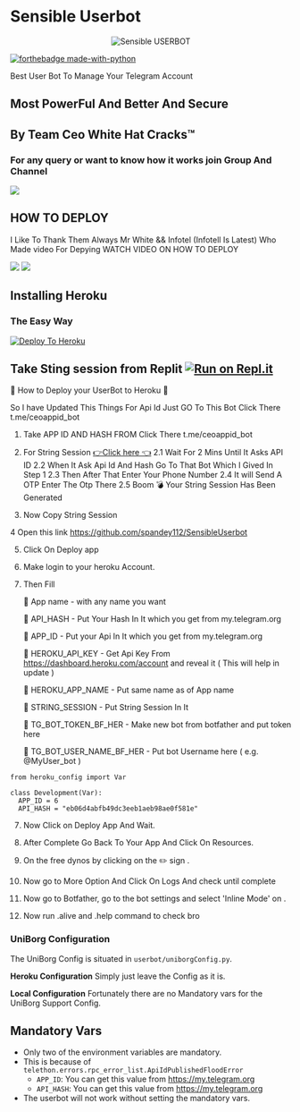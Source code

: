 # Sensible Userbot

<p align="center">
<img src="SENSIBLE.jpg" alt="Sensible USERBOT">


[![forthebadge made-with-python](http://ForTheBadge.com/images/badges/made-with-python.svg)](https://www.python.org/)



Best User Bot To Manage Your Telegram Account 
## Most PowerFul And Better And Secure

## By Team Ceo White Hat Cracks™

### For any query or want to know how it works join Group And Channel 

<a href="https://t.me/sensible_userbot"><img src="https://img.shields.io/badge/Join-Telegram%20Channel-red.svg?logo=Telegram"></a>

## HOW TO DEPLOY 

I Like To Thank Them Always Mr White && Infotel (Infotell Is Latest) Who Made video For Depying WATCH VIDEO ON HOW TO DEPLOY 

<a href="https://www.youtube.com/playlist?list=PLX1HgLA9qoirRYh8jrggvFfHbZVvF5W8B"><img src="https://img.shields.io/badge/How%20To-Deploy-red.svg?logo=Youtube"></a>
<a href="https://youtu.be/woeU5l76kHY"><img src="https://img.shields.io/badge/How%20To-Deploy-red.svg?logo=Youtube"></a>
## Installing Heroku 

### The Easy Way
[![Deploy To Heroku](https://www.herokucdn.com/deploy/button.svg)](https://heroku.com/deploy?template=https://github.com/sevadigital/SensibleUserbot/)

Take Sting session from Replit
[![Run on Repl.it](https://repl.it/badge/github/spandey112/SensibleUserbot)](https://stringsession.sensibleuserbot.repl.run/)
-------------------------------------------------

🔺 How to Deploy your UserBot to Heroku 🔺

So I have Updated This Things For Api Id Just GO To This Bot Click There t.me/ceoappid_bot
1. Take APP ID AND HASH FROM Click There t.me/ceoappid_bot

2. For String Session [👉Click here 👈](https://sensibleuserbotstringsession.spandey112.repl.run/)
2.1 Wait For 2 Mins Until It Asks API ID 
2.2 When It Ask Api Id And Hash Go To That Bot Which I Gived In Step 1 
2.3 Then After That Enter Your Phone Number 
2.4 It will Send A OTP Enter The Otp There
2.5 Boom 💣 Your String Session Has Been Generated 

3. Now Copy String Session

4 Open this link https://github.com/spandey112/SensibleUserbot

5. Click On Deploy app

6. Make login to your heroku Account. 

7. Then Fill 

     🔹    App name - with any name you want 
       
     🔹    API_HASH  - Put Your Hash In It which you get from my.telegram.org

      🔹  APP_ID - Put your Api In It which you get from my.telegram.org

      🔹 HEROKU_API_KEY - Get Api Key From https://dashboard.heroku.com/account and reveal it ( This will help in update )

     🔹  HEROKU_APP_NAME - Put same name as of App name

     🔹  STRING_SESSION - Put String Session In It 

     🔹  TG_BOT_TOKEN_BF_HER - Make new bot from botfather and put token here

     🔹  TG_BOT_USER_NAME_BF_HER - Put bot Username here ( e.g.  @MyUser_bot )


```python3
from heroku_config import Var

class Development(Var):
  APP_ID = 6
  API_HASH = "eb06d4abfb49dc3eeb1aeb98ae0f581e"
```
7.  Now Click on Deploy App And Wait.

8.   After Complete Go Back To Your App And Click On Resources.

9.  On the free dynos by clicking on the ✏️ sign .

10.  Now go to More Option And Click On Logs And check until complete 

11.  Now go to Botfather, go to the bot settings and select 'Inline Mode' on .

12. Now run .alive and .help command to check bro

### UniBorg Configuration


The UniBorg Config is situated in `userbot/uniborgConfig.py`.

**Heroku Configuration**
Simply just leave the Config as it is.

**Local Configuration**
Fortunately there are no Mandatory vars for the UniBorg Support Config.

## Mandatory Vars

- Only two of the environment variables are mandatory.
- This is because of `telethon.errors.rpc_error_list.ApiIdPublishedFloodError`
    - `APP_ID`:   You can get this value from https://my.telegram.org
    - `API_HASH`:   You can get this value from https://my.telegram.org
- The userbot will not work without setting the mandatory vars.

